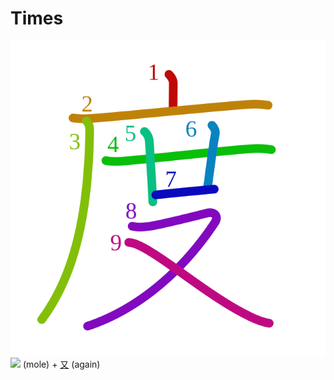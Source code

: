 # Times
![5ea6](Kanji/kanji-colorize/5ea6.svg)
![](http://www.kanjidamage.com/assets/radsmall/mole-c3ce6df36f067dd74ad685fbb1a22a735763d7c4f3e1c0d861331510cb0dcf91.jpg) (mole) + [又](Kanji/kanji-dict/又.md) (again) 
